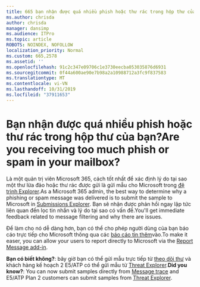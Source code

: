 ```yaml
---
title: 665 bạn nhận được quá nhiều phish hoặc thư rác trong hộp thư của bạn?
ms.author: chrisda
author: chrisda
manager: dansimp
ms.audience: ITPro
ms.topic: article
ROBOTS: NOINDEX, NOFOLLOW
localization_priority: Normal
ms.custom: 665,2578
ms.assetid: ''
ms.openlocfilehash: 91c2c347e09706c1e3730eecba053035876d6931
ms.sourcegitcommit: 0f44a600ae90e7b98a2a10988712a3fc9f837583
ms.translationtype: MT
ms.contentlocale: vi-VN
ms.lasthandoff: 10/31/2019
ms.locfileid: "37911653"
---
```

# <a name="are-you-receiving-too-much-phish-or-spam-in-your-mailbox"></a><span data-ttu-id="77da6-102">Bạn nhận được quá nhiều phish hoặc thư rác trong hộp thư của bạn?</span><span class="sxs-lookup"><span data-stu-id="77da6-102">Are you receiving too much phish or spam in your mailbox?</span></span>

<span data-ttu-id="77da6-103">Là một quản trị viên Microsoft 365, cách tốt nhất để xác định lý do tại sao một thư lừa đảo hoặc thư rác được gửi là gửi mẫu cho Microsoft trong [đệ trình Explorer](https://protection.office.com/reportsubmission).</span><span class="sxs-lookup"><span data-stu-id="77da6-103">As a Microsoft 365 admin, the best way to determine why a phishing or spam message was delivered is to submit the sample to Microsoft in [Submissions Explorer](https://protection.office.com/reportsubmission).</span></span> <span data-ttu-id="77da6-104">Bạn sẽ nhận được phản hồi ngay lập tức liên quan đến lọc tin nhắn và lý do tại sao có vấn đề.</span><span class="sxs-lookup"><span data-stu-id="77da6-104">You'll get immediate feedback related to message filtering and why there are issues.</span></span>

<span data-ttu-id="77da6-105">Để làm cho nó dễ dàng hơn, bạn có thể cho phép người dùng của bạn báo cáo trực tiếp cho Microsoft thông qua các [báo cáo tin thêm](https://appsource.microsoft.com/product/office/WA104381180?src=office&tab=Overview)vào.</span><span class="sxs-lookup"><span data-stu-id="77da6-105">To make it easer, you can allow your users to report directly to Microsoft via the [Report Message add-in](https://appsource.microsoft.com/product/office/WA104381180?src=office&tab=Overview).</span></span>

<span data-ttu-id="77da6-106">**Bạn có biết không?**: bây giờ bạn có thể gửi mẫu trực tiếp từ [theo dõi thư](https://protection.office.com/messagetrace) và khách hàng kế hoạch 2 E5/ATP có thể gửi mẫu từ [Threat Explorer](https://docs.microsoft.com/microsoft-365/security/office-365-security/threat-explorer).</span><span class="sxs-lookup"><span data-stu-id="77da6-106">**Did you know?**: You can now submit samples directly from [Message trace](https://protection.office.com/messagetrace) and E5/ATP Plan 2 customers can submit samples from [Threat Explorer](https://docs.microsoft.com/microsoft-365/security/office-365-security/threat-explorer).</span></span>
